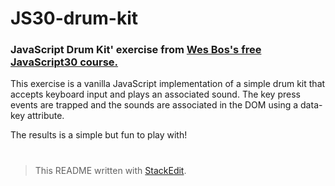 
#  JS30-drum-kit

### JavaScript Drum Kit' exercise from [Wes Bos's free JavaScript30 course.](https://javascript30.com/)

This exercise is a vanilla JavaScript implementation of a simple drum kit that accepts keyboard input and plays an associated sound.  The key press events are trapped and the sounds are associated in the DOM using a data-key attribute.

The results is a simple but fun to play with!
#
> This README written with [StackEdit](https://stackedit.io/).
